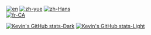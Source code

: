 [![en](https://img.shields.io/badge/lang-en-red.svg)](https://github.com/kevindkchan/kevindkchan/blob/main/README.md)
[![zh-yue](https://img.shields.io/badge/lang-zh--yue-blue)](https://github.com/kevindkchan/kevindkchan/blob/main/README.zh-yue.md)
[![zh-Hans](https://img.shields.io/badge/lang-zh--Hans-yellow)](https://github.com/kevindkchan/kevindkchan/blob/main/README.zh-Hans.md)\
[![fr-CA](https://img.shields.io/badge/lang-fr--CA-green)](https://github.com/kevindkchan/kevindkchan/blob/main/README.fr-CA.md)

[![Kevin's GitHub stats-Dark](https://github-readme-stats.vercel.app/api?username=kevindkchan&show_icons=true&theme=dark#gh-dark-mode-only)](https://github.com/anuraghazra/github-readme-stats#gh-dark-mode-only)
[![Kevin's GitHub stats-Light](https://github-readme-stats.vercel.app/api?username=kevindkchan&show_icons=true&theme=default#gh-light-mode-only)](https://github.com/anuraghazra/github-readme-stats#gh-light-mode-only)
